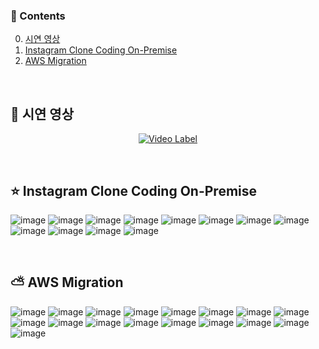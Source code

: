 ### 📎 Contents
0. [시연 영상](#-시연-영상)
1. [Instagram Clone Coding On-Premise](#-instagram-clone-coding-on-premise) 
2. [AWS Migration](#-aws-migration) 

<br>

## 🎥 시연 영상
<div align="center">
  
[![Video Label](http://img.youtube.com/vi/mNfSSHZ9kFQ/0.jpg)](https://youtube.com/mNfSSHZ9kFQ?t=0s)

</div>

<br>

## ⭐ Instagram Clone Coding On-Premise
![image](https://github.com/alsrudursla/Instagram/assets/90559205/84f10c88-ca04-4c9c-ba7a-09f3bf7c5f27)
![image](https://github.com/alsrudursla/Instagram/assets/90559205/86b19369-2bd7-45f8-8dc6-0ed3d3aa7620)
![image](https://github.com/alsrudursla/Instagram/assets/90559205/c1e7d36a-5c8e-410f-8026-aee44f28bc0b)
![image](https://github.com/alsrudursla/Instagram/assets/90559205/66f4e80f-8b6f-482e-a0b8-a3f4e922c49c)
![image](https://github.com/alsrudursla/Instagram/assets/90559205/175b81f8-ded7-48bc-bdf0-9c1a1a983f6b)
![image](https://github.com/alsrudursla/Instagram/assets/90559205/f8c17818-fb0e-43e2-906d-a4ecf6df4f1a)
![image](https://github.com/alsrudursla/Instagram/assets/90559205/6c1755c7-c9c4-4116-a53f-9359214a6c91)
![image](https://github.com/alsrudursla/Instagram/assets/90559205/d38a4840-c351-4b60-b91c-62aec35cdae7)
![image](https://github.com/alsrudursla/Instagram/assets/90559205/78d38c5a-5a8d-424b-96a3-49906f92bffa)
![image](https://github.com/alsrudursla/Instagram/assets/90559205/e40ce193-5350-4a80-b5c2-58570c291a4e)
![image](https://github.com/alsrudursla/Instagram/assets/90559205/ba3e7971-8921-4d01-aba3-94856076bda2)
![image](https://github.com/alsrudursla/Instagram/assets/90559205/ef9b06d4-67f2-4cce-973e-9d1d7cd8dd19)

<br>

## ⛅ AWS Migration
![image](https://github.com/alsrudursla/Instagram/assets/90559205/7ef2a835-cd2d-4ece-9fb9-a58cb42ba681)
![image](https://github.com/alsrudursla/Instagram/assets/90559205/e6e80d78-7322-4b93-8115-41c3668e7ebe)
![image](https://github.com/alsrudursla/Instagram/assets/90559205/98aabdf8-b8f9-486e-9edd-362513b266d8)
![image](https://github.com/alsrudursla/Instagram/assets/90559205/2dfc474e-e972-4b4d-b5da-453af5ea0e52)
![image](https://github.com/alsrudursla/Instagram/assets/90559205/7ca14cad-67df-4823-b720-49e980ee11e3)
![image](https://github.com/alsrudursla/Instagram/assets/90559205/fb2344ea-a67c-47b8-8ba2-830e298d271e)
![image](https://github.com/alsrudursla/Instagram/assets/90559205/361c3fd3-c965-4a29-8fb6-21ecc4d8e6ac)
![image](https://github.com/alsrudursla/Instagram/assets/90559205/965d0f70-0a06-40a7-b667-c3cc913c06d4)
![image](https://github.com/alsrudursla/Instagram/assets/90559205/ca473dbf-a089-442e-ad56-6334f5ebc873)
![image](https://github.com/alsrudursla/Instagram/assets/90559205/03038789-ab0d-4d32-8bbb-19a7e1260411)
![image](https://github.com/alsrudursla/Instagram/assets/90559205/e2820f86-ac6b-451e-b0de-4047019c7a5f)
![image](https://github.com/alsrudursla/Instagram/assets/90559205/71524a05-4057-41f0-aa30-9245f5bdaf59)
![image](https://github.com/alsrudursla/Instagram/assets/90559205/1b8f9459-8876-4599-8c8b-c1a4889fc884)
![image](https://github.com/alsrudursla/Instagram/assets/90559205/bf0ac0f1-766c-4f5c-8078-2daf67ed82ea)
![image](https://github.com/alsrudursla/Instagram/assets/90559205/63893965-87c7-4ec9-8730-5397a97e862c)
![image](https://github.com/alsrudursla/Instagram/assets/90559205/5cbc4c7d-ccca-4a2d-8684-e9de0b57c4b9)
![image](https://github.com/alsrudursla/Instagram/assets/90559205/f8581c45-af6d-48da-8055-29d8e2cf1e96)
